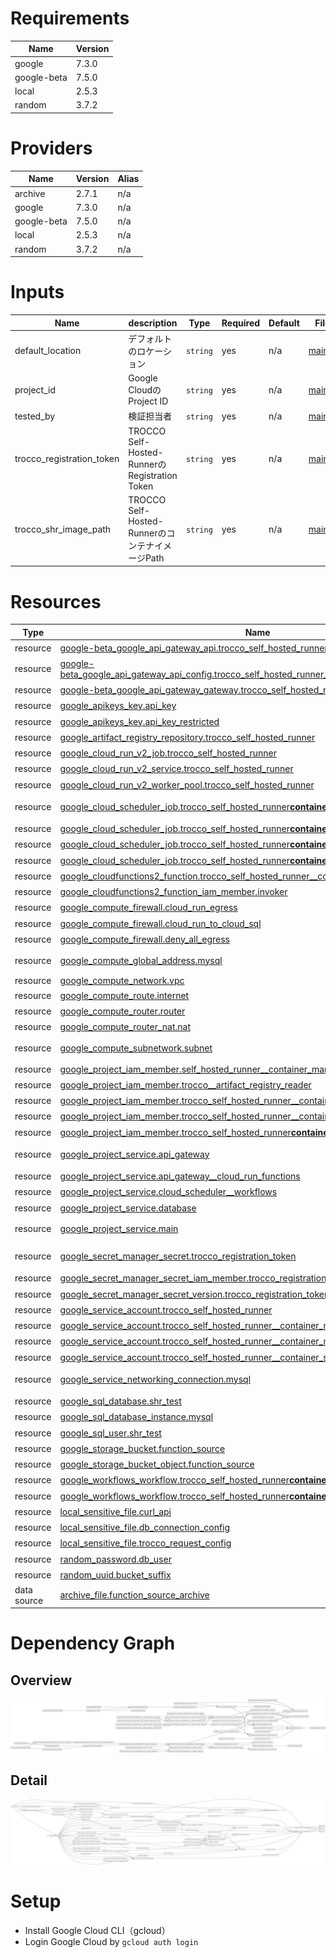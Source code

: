 <!-- BEGIN_TF_DOCS -->

# Requirements

| Name        | Version |
| ----------- | ------- |
| google      | 7.3.0   |
| google-beta | 7.5.0   |
| local       | 2.5.3   |
| random      | 3.7.2   |

# Providers

| Name        | Version | Alias |
| ----------- | ------- | ----- |
| archive     | 2.7.1   | n/a   |
| google      | 7.3.0   | n/a   |
| google-beta | 7.5.0   | n/a   |
| local       | 2.5.3   | n/a   |
| random      | 3.7.2   | n/a   |

# Inputs

| Name                      | description                                     | Type     | Required | Default | File                |
| ------------------------- | ----------------------------------------------- | -------- | -------- | ------- | ------------------- |
| default_location          | デフォルトのロケーション                        | `string` | yes      | n/a     | [main.tf](/main.tf) |
| project_id                | Google CloudのProject ID                        | `string` | yes      | n/a     | [main.tf](/main.tf) |
| tested_by                 | 検証担当者                                      | `string` | yes      | n/a     | [main.tf](/main.tf) |
| trocco_registration_token | TROCCO Self-Hosted-RunnerのRegistration Token   | `string` | yes      | n/a     | [main.tf](/main.tf) |
| trocco_shr_image_path     | TROCCO Self-Hosted-RunnerのコンテナイメージPath | `string` | yes      | n/a     | [main.tf](/main.tf) |

# Resources

| Type        | Name                                                                                                                                                                                                             | File                                                                          | Comment                                                                                                                                                  |
| ----------- | ---------------------------------------------------------------------------------------------------------------------------------------------------------------------------------------------------------------- | ----------------------------------------------------------------------------- | -------------------------------------------------------------------------------------------------------------------------------------------------------- |
| resource    | [google-beta_google_api_gateway_api.trocco_self_hosted_runner\_\_container_manager_api](https://registry.terraform.io/providers/hashicorp/google-beta/7.5.0/docs/resources/google_api_gateway_api)               | [api_gateway\_\_cloud_run_functions.tf](/api_gateway__cloud_run_functions.tf) | API GatewayのAPI                                                                                                                                         |
| resource    | [google-beta_google_api_gateway_api_config.trocco_self_hosted_runner\_\_container_manager_api](https://registry.terraform.io/providers/hashicorp/google-beta/7.5.0/docs/resources/google_api_gateway_api_config) | [api_gateway\_\_cloud_run_functions.tf](/api_gateway__cloud_run_functions.tf) | API GatewayのAPI Config ref: https://cloud.google.com/api-gateway/docs/passing-data?hl=ja                                                                |
| resource    | [google-beta_google_api_gateway_gateway.trocco_self_hosted_runner\_\_container_manager_api](https://registry.terraform.io/providers/hashicorp/google-beta/7.5.0/docs/resources/google_api_gateway_gateway)       | [api_gateway\_\_cloud_run_functions.tf](/api_gateway__cloud_run_functions.tf) | API GatewayのGateway                                                                                                                                     |
| resource    | [google_apikeys_key.api_key](https://registry.terraform.io/providers/hashicorp/google/7.3.0/docs/resources/apikeys_key)                                                                                          | [api_gateway\_\_cloud_run_functions.tf](/api_gateway__cloud_run_functions.tf) | 手元で検証するためにIP制限をかけていないAPIキー                                                                                                          |
| resource    | [google_apikeys_key.api_key_restricted](https://registry.terraform.io/providers/hashicorp/google/7.3.0/docs/resources/apikeys_key)                                                                               | [api_gateway\_\_cloud_run_functions.tf](/api_gateway__cloud_run_functions.tf) | 実運用に使うことを想定した、IPベースでTROCCOからのアクセスのみに限定したAPIキー                                                                          |
| resource    | [google_artifact_registry_repository.trocco_self_hosted_runner](https://registry.terraform.io/providers/hashicorp/google/7.3.0/docs/resources/artifact_registry_repository)                                      | [main.tf](/main.tf)                                                           | TROCCOのSelf-Hosted Runner用のDockerイメージを格納するリポジトリ                                                                                         |
| resource    | [google_cloud_run_v2_job.trocco_self_hosted_runner](https://registry.terraform.io/providers/hashicorp/google/7.3.0/docs/resources/cloud_run_v2_job)                                                              | [main.tf](/main.tf)                                                           | TROCCOのSelf-Hosted RunnerをCloud Run Jobsにデプロイ                                                                                                     |
| resource    | [google_cloud_run_v2_service.trocco_self_hosted_runner](https://registry.terraform.io/providers/hashicorp/google/7.3.0/docs/resources/cloud_run_v2_service)                                                      | [main.tf](/main.tf)                                                           | TROCCOのSelf-Hosted RunnerをCloud Run Serviceにデプロイ                                                                                                  |
| resource    | [google_cloud_run_v2_worker_pool.trocco_self_hosted_runner](https://registry.terraform.io/providers/hashicorp/google/7.3.0/docs/resources/cloud_run_v2_worker_pool)                                              | [main.tf](/main.tf)                                                           | TROCCOのSelf-Hosted RunnerをCloud Run Worker Poolsにデプロイ                                                                                             |
| resource    | [google_cloud_scheduler_job.trocco_self_hosted_runner**container_scheduler**service\_\_end](https://registry.terraform.io/providers/hashicorp/google/7.3.0/docs/resources/cloud_scheduler_job)                   | [cloud_scheduler\_\_workflows.tf](/cloud_scheduler__workflows.tf)             | Cloud Run　Serviceを停止するためのCloud Scheduler 外部からのリクエストは全く発生しないので、インスタンス数は0になると思われる                            |
| resource    | [google_cloud_scheduler_job.trocco_self_hosted_runner**container_scheduler**service\_\_start](https://registry.terraform.io/providers/hashicorp/google/7.3.0/docs/resources/cloud_scheduler_job)                 | [cloud_scheduler\_\_workflows.tf](/cloud_scheduler__workflows.tf)             | Cloud Run　Serviceを稼働させるためのCloud Scheduler                                                                                                      |
| resource    | [google_cloud_scheduler_job.trocco_self_hosted_runner**container_scheduler**worker_pool\_\_end](https://registry.terraform.io/providers/hashicorp/google/7.3.0/docs/resources/cloud_scheduler_job)               | [cloud_scheduler\_\_workflows.tf](/cloud_scheduler__workflows.tf)             | Cloud Run　Worker Poolsを停止するためのCloud Scheduler                                                                                                   |
| resource    | [google_cloud_scheduler_job.trocco_self_hosted_runner**container_scheduler**worker_pool\_\_start](https://registry.terraform.io/providers/hashicorp/google/7.3.0/docs/resources/cloud_scheduler_job)             | [cloud_scheduler\_\_workflows.tf](/cloud_scheduler__workflows.tf)             | Cloud Run　Worker Poolsを起動するためのCloud Scheduler                                                                                                   |
| resource    | [google_cloudfunctions2_function.trocco_self_hosted_runner\_\_container_manager](https://registry.terraform.io/providers/hashicorp/google/7.3.0/docs/resources/cloudfunctions2_function)                         | [api_gateway\_\_cloud_run_functions.tf](/api_gateway__cloud_run_functions.tf) | Cloud Run Worker Poolのインスタンス数を調整するCloud Function                                                                                            |
| resource    | [google_cloudfunctions2_function_iam_member.invoker](https://registry.terraform.io/providers/hashicorp/google/7.3.0/docs/resources/cloudfunctions2_function_iam_member)                                          | [api_gateway\_\_cloud_run_functions.tf](/api_gateway__cloud_run_functions.tf) | Cloud Functionを呼び出すための権限を付与                                                                                                                 |
| resource    | [google_compute_firewall.cloud_run_egress](https://registry.terraform.io/providers/hashicorp/google/7.3.0/docs/resources/compute_firewall)                                                                       | [main.tf](/main.tf)                                                           | Cloud Runからインターネットにアクセスするためのファイアウォール                                                                                          |
| resource    | [google_compute_firewall.cloud_run_to_cloud_sql](https://registry.terraform.io/providers/hashicorp/google/7.3.0/docs/resources/compute_firewall)                                                                 | [database.tf](/database.tf)                                                   | Cloud RunからCloud SQLにアクセスするためのファイアウォール                                                                                               |
| resource    | [google_compute_firewall.deny_all_egress](https://registry.terraform.io/providers/hashicorp/google/7.3.0/docs/resources/compute_firewall)                                                                        | [main.tf](/main.tf)                                                           | デフォルトですべてのアウトバウンドトラフィックを拒否するファイアウォール                                                                                 |
| resource    | [google_compute_global_address.mysql](https://registry.terraform.io/providers/hashicorp/google/7.3.0/docs/resources/compute_global_address)                                                                      | [database.tf](/database.tf)                                                   | MySQLにアクセスするためのIPアドレス ref: https://cloud.google.com/sql/docs/mysql/configure-private-services-access?hl=ja                                 |
| resource    | [google_compute_network.vpc](https://registry.terraform.io/providers/hashicorp/google/7.3.0/docs/resources/compute_network)                                                                                      | [main.tf](/main.tf)                                                           | VPC                                                                                                                                                      |
| resource    | [google_compute_route.internet](https://registry.terraform.io/providers/hashicorp/google/7.3.0/docs/resources/compute_route)                                                                                     | [main.tf](/main.tf)                                                           | Internet Gatewayのためののルート                                                                                                                         |
| resource    | [google_compute_router.router](https://registry.terraform.io/providers/hashicorp/google/7.3.0/docs/resources/compute_router)                                                                                     | [main.tf](/main.tf)                                                           | インターネットへのアクセスをNAT経由にルーティング                                                                                                        |
| resource    | [google_compute_router_nat.nat](https://registry.terraform.io/providers/hashicorp/google/7.3.0/docs/resources/compute_router_nat)                                                                                | [main.tf](/main.tf)                                                           | インターネットへのアクセスのためのNAT                                                                                                                    |
| resource    | [google_compute_subnetwork.subnet](https://registry.terraform.io/providers/hashicorp/google/7.3.0/docs/resources/compute_subnetwork)                                                                             | [main.tf](/main.tf)                                                           | サブネット ref: https://cloud.google.com/vpc/docs/configure-private-service-connect-apis?hl=ja                                                           |
| resource    | [google_project_iam_member.self_hosted_runner\_\_container_manager](https://registry.terraform.io/providers/hashicorp/google/7.3.0/docs/resources/project_iam_member)                                            | [api_gateway\_\_cloud_run_functions.tf](/api_gateway__cloud_run_functions.tf) | Cloud Run FunctionsからCloud Run Jobsを起動するための権限を付与                                                                                          |
| resource    | [google_project_iam_member.trocco\_\_artifact_registry_reader](https://registry.terraform.io/providers/hashicorp/google/7.3.0/docs/resources/project_iam_member)                                                 | [main.tf](/main.tf)                                                           | Cloud RunがArtifact Registryのイメージをpullできるようにする権限を付与                                                                                   |
| resource    | [google_project_iam_member.trocco_self_hosted_runner\_\_container_manager_api](https://registry.terraform.io/providers/hashicorp/google/7.3.0/docs/resources/project_iam_member)                                 | [api_gateway\_\_cloud_run_functions.tf](/api_gateway__cloud_run_functions.tf) | API GatewayがCloud Run Functionsを呼び出すための権限を付与                                                                                               |
| resource    | [google_project_iam_member.trocco_self_hosted_runner\_\_container_scheduler](https://registry.terraform.io/providers/hashicorp/google/7.3.0/docs/resources/project_iam_member)                                   | [cloud_scheduler\_\_workflows.tf](/cloud_scheduler__workflows.tf)             | WorkflowsからCloud Run Worker Pools／Servicesを調整するための権限を付与                                                                                  |
| resource    | [google_project_iam_member.trocco_self_hosted_runner**container_scheduler**service](https://registry.terraform.io/providers/hashicorp/google/7.3.0/docs/resources/project_iam_member)                            | [cloud_scheduler\_\_workflows.tf](/cloud_scheduler__workflows.tf)             | WorkflowsからCloud Run Servicesを調整するための権限を付与                                                                                                |
| resource    | [google_project_service.api_gateway](https://registry.terraform.io/providers/hashicorp/google/7.3.0/docs/resources/project_service)                                                                              | [api_gateway\_\_cloud_run_functions.tf](/api_gateway__cloud_run_functions.tf) | API Gatewayのサービスを有効化 有効化には多少の時間がかかるので、applyは失敗することがある                                                                |
| resource    | [google_project_service.api_gateway\_\_cloud_run_functions](https://registry.terraform.io/providers/hashicorp/google/7.3.0/docs/resources/project_service)                                                       | [api_gateway\_\_cloud_run_functions.tf](/api_gateway__cloud_run_functions.tf) | 必要なAPIを有効化                                                                                                                                        |
| resource    | [google_project_service.cloud_scheduler\_\_workflows](https://registry.terraform.io/providers/hashicorp/google/7.3.0/docs/resources/project_service)                                                             | [cloud_scheduler\_\_workflows.tf](/cloud_scheduler__workflows.tf)             | 必要なAPIを有効化                                                                                                                                        |
| resource    | [google_project_service.database](https://registry.terraform.io/providers/hashicorp/google/7.3.0/docs/resources/project_service)                                                                                 | [database.tf](/database.tf)                                                   | 必要なAPIを有効化                                                                                                                                        |
| resource    | [google_project_service.main](https://registry.terraform.io/providers/hashicorp/google/7.3.0/docs/resources/project_service)                                                                                     | [main.tf](/main.tf)                                                           | 必要なAPIを有効化 Service Usage APIを事前に有効化しておく必要がある; https://console.developers.google.com/apis/api/serviceusage.googleapis.com/overview |
| resource    | [google_secret_manager_secret.trocco_registration_token](https://registry.terraform.io/providers/hashicorp/google/7.3.0/docs/resources/secret_manager_secret)                                                    | [main.tf](/main.tf)                                                           | Self-Hosted RunnerのRegistration TokenをSecret Managerに格納するためのシークレット                                                                       |
| resource    | [google_secret_manager_secret_iam_member.trocco_registration_token](https://registry.terraform.io/providers/hashicorp/google/7.3.0/docs/resources/secret_manager_secret_iam_member)                              | [main.tf](/main.tf)                                                           | Cloud RunがSecret Managerのシークレットを参照できるようにする権限を付与                                                                                  |
| resource    | [google_secret_manager_secret_version.trocco_registration_token](https://registry.terraform.io/providers/hashicorp/google/7.3.0/docs/resources/secret_manager_secret_version)                                    | [main.tf](/main.tf)                                                           | Self-Hosted RunnerのRegistration TokenをSecret Managerに登録                                                                                             |
| resource    | [google_service_account.trocco_self_hosted_runner](https://registry.terraform.io/providers/hashicorp/google/7.3.0/docs/resources/service_account)                                                                | [main.tf](/main.tf)                                                           | Cloud Runが利用するサービスアカウント                                                                                                                    |
| resource    | [google_service_account.trocco_self_hosted_runner\_\_container_manager](https://registry.terraform.io/providers/hashicorp/google/7.3.0/docs/resources/service_account)                                           | [api_gateway\_\_cloud_run_functions.tf](/api_gateway__cloud_run_functions.tf) | Cloud Run FunctionsからCloud Run Jobsを起動するためのサービスアカウント                                                                                  |
| resource    | [google_service_account.trocco_self_hosted_runner\_\_container_manager_api](https://registry.terraform.io/providers/hashicorp/google/7.3.0/docs/resources/service_account)                                       | [api_gateway\_\_cloud_run_functions.tf](/api_gateway__cloud_run_functions.tf) | API GatewayがCloud Functionを呼び出すためのサービスアカウント                                                                                            |
| resource    | [google_service_account.trocco_self_hosted_runner\_\_container_scheduler](https://registry.terraform.io/providers/hashicorp/google/7.3.0/docs/resources/service_account)                                         | [cloud_scheduler\_\_workflows.tf](/cloud_scheduler__workflows.tf)             | WorkflowsからCloud Run Worker Pools／Servicesを調整するためのサービスアカウント                                                                          |
| resource    | [google_service_networking_connection.mysql](https://registry.terraform.io/providers/hashicorp/google/7.3.0/docs/resources/service_networking_connection)                                                        | [database.tf](/database.tf)                                                   | VPCとCloud SQLを接続するためのVPCピアリング ピアリングするVPC間でIPレンジの重複が許容されないことに注意                                                  |
| resource    | [google_sql_database.shr_test](https://registry.terraform.io/providers/hashicorp/google/7.3.0/docs/resources/sql_database)                                                                                       | [database.tf](/database.tf)                                                   | MySQLのデータベース                                                                                                                                      |
| resource    | [google_sql_database_instance.mysql](https://registry.terraform.io/providers/hashicorp/google/7.3.0/docs/resources/sql_database_instance)                                                                        | [database.tf](/database.tf)                                                   | MySQLインスタンス                                                                                                                                        |
| resource    | [google_sql_user.shr_test](https://registry.terraform.io/providers/hashicorp/google/7.3.0/docs/resources/sql_user)                                                                                               | [database.tf](/database.tf)                                                   | MySQLのユーザー                                                                                                                                          |
| resource    | [google_storage_bucket.function_source](https://registry.terraform.io/providers/hashicorp/google/7.3.0/docs/resources/storage_bucket)                                                                            | [api_gateway\_\_cloud_run_functions.tf](/api_gateway__cloud_run_functions.tf) | Cloud Functionのソースコードを格納するためのCloud Storageバケット                                                                                        |
| resource    | [google_storage_bucket_object.function_source](https://registry.terraform.io/providers/hashicorp/google/7.3.0/docs/resources/storage_bucket_object)                                                              | [api_gateway\_\_cloud_run_functions.tf](/api_gateway__cloud_run_functions.tf) | Cloud FunctionのソースコードをCloud Storageにアップロード                                                                                                |
| resource    | [google_workflows_workflow.trocco_self_hosted_runner**container_scheduler**service](https://registry.terraform.io/providers/hashicorp/google/7.3.0/docs/resources/workflows_workflow)                            | [cloud_scheduler\_\_workflows.tf](/cloud_scheduler__workflows.tf)             | Cloud Run Serviceのインスタンス数を調整するためのWorkflow                                                                                                |
| resource    | [google_workflows_workflow.trocco_self_hosted_runner**container_scheduler**worker_pool](https://registry.terraform.io/providers/hashicorp/google/7.3.0/docs/resources/workflows_workflow)                        | [cloud_scheduler\_\_workflows.tf](/cloud_scheduler__workflows.tf)             | Cloud Run Worker Poolのインスタンス数を調整するためのWorkflow                                                                                            |
| resource    | [local_sensitive_file.curl_api](https://registry.terraform.io/providers/hashicorp/local/2.5.3/docs/resources/sensitive_file)                                                                                     | [api_gateway\_\_cloud_run_functions.tf](/api_gateway__cloud_run_functions.tf) | Curlで検証するためのコマンドをファイルに出力                                                                                                             |
| resource    | [local_sensitive_file.db_connection_config](https://registry.terraform.io/providers/hashicorp/local/2.5.3/docs/resources/sensitive_file)                                                                         | [database.tf](/database.tf)                                                   | DBに接続するための情報をファイルに出力                                                                                                                   |
| resource    | [local_sensitive_file.trocco_request_config](https://registry.terraform.io/providers/hashicorp/local/2.5.3/docs/resources/sensitive_file)                                                                        | [api_gateway\_\_cloud_run_functions.tf](/api_gateway__cloud_run_functions.tf) | TROCCOのHTTPタスクでのリクエストをファイルに出力                                                                                                         |
| resource    | [random_password.db_user](https://registry.terraform.io/providers/hashicorp/random/3.7.2/docs/resources/password)                                                                                                | [database.tf](/database.tf)                                                   | DB接続のためのパスワード                                                                                                                                 |
| resource    | [random_uuid.bucket_suffix](https://registry.terraform.io/providers/hashicorp/random/3.7.2/docs/resources/uuid)                                                                                                  | [api_gateway\_\_cloud_run_functions.tf](/api_gateway__cloud_run_functions.tf) | GCSバケット名の一意性を担保するためのUUID                                                                                                                |
| data source | [archive_file.function_source_archive](https://registry.terraform.io/providers/hashicorp/archive/latest/docs/data-sources/file)                                                                                  | [api_gateway\_\_cloud_run_functions.tf](/api_gateway__cloud_run_functions.tf) | Cloud Functionのソースコードをzip化                                                                                                                      |

# Dependency Graph

## Overview

![dependency_graph.jpg](./dependency_graph/dependency_graph.jpg)

## Detail

![dependency_graph_plan.jpg](./dependency_graph/dependency_graph_plan.jpg)

<!-- END_TF_DOCS -->

# Setup

- Install Google Cloud CLI（gcloud）
- Login Google Cloud by `gcloud auth login`
